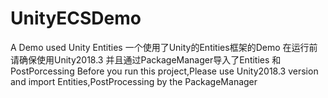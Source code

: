 # UnityECSDemo
A Demo used Unity Entities
一个使用了Unity的Entities框架的Demo
在运行前请确保使用Unity2018.3 并且通过PackageManager导入了Entities 和 PostPorcessing
Before you run this project,Please use Unity2018.3 version and import Entities,PostProcessing by the PackageManager
